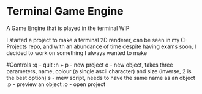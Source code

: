 # Terminal Game Engine
A Game Engine that is played in the terminal WIP

I started a  project to make a terminal 2D renderer, can be seen in my C-Projects repo, and with an abundance of time despite having exams soon, I decided to work on something I always wanted to make

#Controls
:q - quit
:n +
  p - new project
  o - new object, takes three parameters, name, colour (a single ascii character) and size (inverse, 2 is the best option)
  s - mew script, needs to have the same name as an object
:p - preview an object
:o - open project
